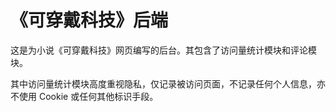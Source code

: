 # 《可穿戴科技》后端
这是为小说《可穿戴科技》网页编写的后台。其包含了访问量统计模块和评论模块。

其中访问量统计模块高度重视隐私，仅记录被访问页面，不记录任何个人信息，亦不使用 Cookie 或任何其他标识手段。
